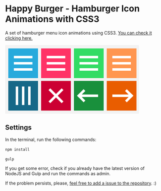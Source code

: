 # Happy Burger - Hamburger Icon Animations with CSS3

A set of hamburger menu icon animations using CSS3. [You can check it clicking here.](http://jhink.github.io/burger-animation)

![Hamburgers Icons Transform Sample](hamburger-icons-transform.png)

## Settings

In the terminal, run the following commands:

`npm install`

`gulp`

If you get some error, check if you already have the latest version of NodeJS and Gulp and run the commands as admin.

If the problem persists, please, [feel free to add a issue to the repository](http://github.com/Jhink/burger-animation/issues). :)
